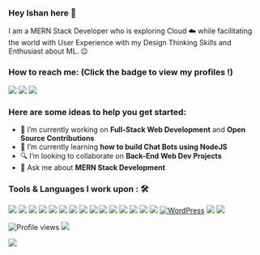 ### Hey Ishan here 👋

I am a MERN Stack Developer who is exploring Cloud :cloud: while facilitating the world with User Experience with my Design Thinking Skills and Enthusiast about ML. :wink:

### How to reach me: <strong>(Click the badge to view my profiles !)</strong>

<img src="https://img.shields.io/badge/ishanagjain@gmail.com-%23D14836.svg?&style=for-the-badge&logo=gmail&logoColor=white" href="ishanagjain@gmail.com">   <a  href="https://www.instagram.com/ishanjainijs/"><img src="https://img.shields.io/badge/@ishanjainijs-%23E4405F.svg?&style=for-the-badge&logo=instagram&logoColor=white"></a>   <a href="https://www.linkedin.com/in/ishan-jain-832632190/"><img src="https://img.shields.io/badge/Ishan Jain-%230077B5.svg?&style=for-the-badge&logo=linkedin&logoColor=white" ></a>  

### Here are some ideas to help you get started:

- 🔭 I’m currently working on <strong>Full-Stack Web Development</strong> and <strong>Open Source Contributions</strong>
- 🌱 I’m currently learning <strong>how to build Chat Bots using NodeJS</strong>
- 🔍 I’m looking to collaborate on <strong>Back-End Web Dev Projects</strong>
- 💬 Ask me about <strong>MERN Stack Development</strong>


### Tools & Languages I work upon : 🛠

<img src = "https://img.shields.io/badge/-HTML5-E34F26?style=flat&logo=html5&logoColor=white"> <img src = "https://img.shields.io/badge/-CSS3-1572B6?style=flat&logo=css3&logoColor=white">
<img src="https://img.shields.io/badge/-Bootstrap-563D7C?style=flat&logo=bootstrap&logoColor=white">
<img src="https://img.shields.io/badge/-JavaScript-eed718?style=flat&logo=javascript&logoColor=ffffff">
<img src="https://img.shields.io/badge/-Sass-cc6699?style=flat&logo=sass&logoColor=ffffff">
<img src="https://img.shields.io/badge/-React-000000?style=flat&logo=react&logoColor=00c8ff">
<img src="https://img.shields.io/badge/-MongoDB-4DB33D?style=flat&logo=mongodb&logoColor=FFFFFF">
<img src="https://img.shields.io/badge/-Python-black?style=flat&logo=python&logoColor=white"> 
<img src="https://img.shields.io/badge/-MySQL-F29111?style=flat&logo=mysql&logoColor=FFFFFF">
<img src="https://img.shields.io/badge/-Express.js-787878?style=flat">
<img src="https://img.shields.io/badge/-Node.js-3C873A?style=flat&logo=Node.js&logoColor=white">
<img src="https://img.shields.io/badge/-Firebase-FFA611?style=flat&logo=firebase&logoColor=FFFFFF">
<img src="https://img.shields.io/badge/-Progressive Web Apps-5A0FC8?style=flat">
<img src="http://img.shields.io/badge/-Git-F1502F?style=flat&logo=git&logoColor=FFFFFF">
<img src="http://img.shields.io/badge/-Github-000000?style=flat&logo=github&logoColor=FFFFFF">
[![WordPress](https://img.shields.io/badge/-WordPress-blue?style=flat&logo=wordpress&link=https://github.com/ishanjain-ijs)](https://github.com/ishanjain-ijs) 
<img src="http://img.shields.io/badge/-VS%20Code-007ACC?style=flat&logo=visual%20studio%20code&logoColor=white">
<img src="http://img.shields.io/badge/-Heroku-430098?style=flat&logo=heroku&logoColor=white">

![Profile views](https://gpvc.arturio.dev/ishanjain-ijs)  <img src="https://img.shields.io/github/followers/ishanjain-ijs?label=Follow" style=" float:left, margin-right:10px" />

<img src="https://github-readme-stats.vercel.app/api?username=ishanjain-ijs&show_icons=true&title_color=03fc90&icon_color=03fc90&text_color=03fc90&bg_color=002b19">
